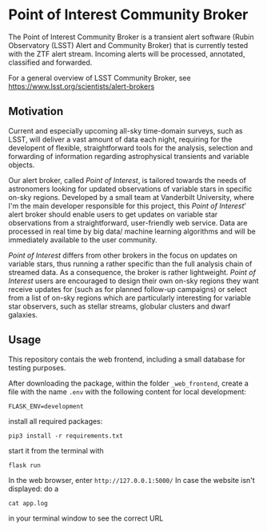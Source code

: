 # Point of Interest Community Broker

The Point of Interest Community Broker is a transient alert software (Rubin Observatory (LSST) Alert and Community Broker) that is currently tested with the ZTF alert stream.
Incoming alerts will be processed, annotated, classified and forwarded.

For a general overview of LSST Community Broker, see https://www.lsst.org/scientists/alert-brokers



## Motivation
 
Current and especially upcoming all-sky time-domain surveys, such as LSST, will deliver a vast amount of data each night, requiring for the developent of flexible, straightforward tools for the analysis, selection and forwarding of information regarding astrophysical transients and variable objects. 
 
Our alert broker, called *Point of Interest*, is tailored towards the needs of astronomers looking for updated observations of variable stars in specific on-sky regions. Developed by a small team at Vanderbilt University, where I'm the main developer responsible for this project, this *Point of Interest*' alert broker should enable users to get updates on variable star observations from a straightforward, user-friendly web service. Data are processed in real time by big data/ machine learning algorithms and will be immediately available to the user community.


*Point of Interest* differs from other brokers in the focus on updates on variable stars, thus running a rather specific than the full analysis chain of streamed data. As a consequence, the broker is rather lightweight. *Point of Interest* users are encouraged to design their own on-sky regions they want receive updates for (such as for planned follow-up campaigns) or select from a list of on-sky regions which are particularly interesting for variable star observers, such as stellar streams, globular clusters and dwarf galaxies.

## Usage
This repository contais the web frontend, including a small database for testing purposes.

After downloading the package, within the folder `_web_frontend`, create a file with the name `.env` with the following content for local development:

`FLASK_ENV=development`


install all required packages:

`pip3 install -r requirements.txt`


start it from the terminal with

`flask run`

In the web browser, enter
`http://127.0.0.1:5000/`
In case the website isn't displayed: do a

`cat app.log`

in your terminal window to see the correct URL


